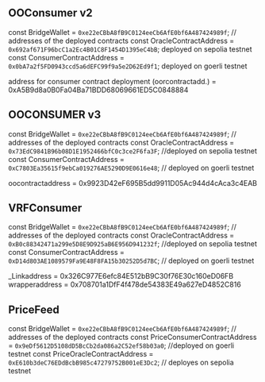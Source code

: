## OOConsumer v2
const BridgeWallet = `0xe22eCBbA8fB9C0124eeCb6AfE0bf6A487424989f`;
// addresses of the deployed contracts
const OracleContractAddress = `0x692af671F96bcC1a2Ec4B01C8F1454D1395eC4bB`;  deployed on sepolia testnet
const ConsumerContractAddress = `0x0bA7a2f5FD0943ccd5a6dEFC99f9a5e2D62Ed9f1`;     deployed on goerli testnet

address for consumer contract deployment (oorcontractadd.) = 0xA5B9d8a0B0Fa04Ba71BDD68069661ED5C0848884

## OOCONSUMER v3
const BridgeWallet = `0xe22eCBbA8fB9C0124eeCb6AfE0bf6A487424989f`;
// addresses of the deployed contracts
const OracleContractAddress = `0x73EdC9841B96b08D1E1952466bfC0c3ce2F6fa3F`;  //deployed on sepolia testnet
const ConsumerContractAddress = `0xC7803Ea35615f9ebCa019276AE5290D9E0616e48`;    // deployed on goerli testnet

oocontractaddress = 0x9923D42eF695B5dd9911D05Ac944d4cAca3c4EAB

## VRFConsumer
const BridgeWallet = `0xe22eCBbA8fB9C0124eeCb6AfE0bf6A487424989f`;
// addresses of the deployed contracts
const OracleContractAddress = `0xB0c88342471a299e5D8E9D925aB6E956D941232f`;  //deployed on sepolia testnet
const ConsumerContractAddress = `0xD14d803AE1089579Fa9E48F8FA15b30252D5d7BC`;    // deployed on goerli testnet

_Linkaddress = 0x326C977E6efc84E512bB9C30f76E30c160eD06FB
wrapperaddress = 0x708701a1DfF4f478de54383E49a627eD4852C816

## PriceFeed
const BridgeWallet = `0xe22eCBbA8fB9C0124eeCb6AfE0bf6A487424989f`;
// addresses of the deployed contracts
const PriceConsumerContractAddress = `0x9eDf5612D5108dD5BcCb2da086a2C52ef58b03a0`;  //deployed on goerli testnet
const PriceOracleContractAddress = `0xE610b3deC76EDdBcbB985c47279752B001eE3Dc2`;    // deployes on sepolia testnet

